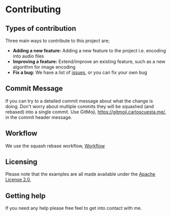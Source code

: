 # Contributing

## Types of contribution

Three main ways to contribute to this project are;

- **Adding a new feature:** Adding a new feature to the project i.e. encoding into audio files
- **Improving a feature:** Extend/improve an existing feature, such as a new algorithm for image encoding
- **Fix a bug:** We have a list of [issues](https://github.com/hmajid2301/Stegappasaurus/issues), or you can fix your own bug

## Commit Message

If you can try to a detailed commit message about what the change is doing. Don't worry about multiple commits they will be squashed (and rebased) into a single commit. Use GitMoji, https://gitmoji.carloscuesta.me/, in the commit header message.

## Workflow

We use the squash rebase workflow, [Workflow](https://blog.carbonfive.com/2017/08/28/always-squash-and-rebase-your-git-commits/)

## Licensing

Please note that the examples are all made available under the
[Apache License 2.0](https://github.com/hmajid2301/Stegappasaurus/blob/master/LICENSE),

## Getting help

If you need any help please free feel to get into contact with me.
